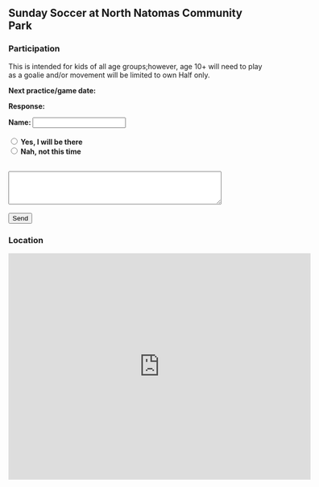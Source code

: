 ## Sunday Soccer at North Natomas Community Park


### Participation 

This is intended for kids of all age groups;however, age  10+ will need to play as a goalie and/or
movement will be limited to own Half only. 



<html>
<body>
<form action="mailto:secerbeg@gmail.com" method="post" enctype="text/plain" id="usrform">

<strong>Next practice/game date:   

<script> 
 
   d = new Date();
   day = d.getDay();
   diff = d.getDate() - day + (day == 0 ? -6:0); // adjust when day is sunday
   currWeekSunday = new Date(d.setDate(diff));
   
   nextWeekSunday = nextWeekSunday.setDate(currWeekSunday.getDate()+7);

 
   actualDate = currWeekSunday;
 
   if (d > currWeekSunday)
   {
     actualDate = nextWeekSunday;
   }
 
  y = actualDate.getFullYear();
  m = (actualDate.getMonth() + 1);
  d = actualDate.getDate(); 
 
  document.write(m+'/'+d+'/'+y); 


  
  
</script> 
<p><strong>Response:</strong></p>
 
 Name: <input type="text" name="usrname"> 
<br>
<br>
<input type="radio" name="response" value="Yes" /> Yes, I will be there &nbsp;&nbsp;&nbsp;        
<input type="radio" name="response" value="No" /> Nah, not this time
<br>
<br> 
<textarea rows="4" cols="50" name="comment" form="usrform"></textarea>
<br>
<br> 
  <input type="submit" value="Send">
</form>
<br>


<p></p>

<p></p>

</body>
</html>

### Location

<iframe src="https://www.google.com/maps/embed?pb=!1m18!1m12!1m3!1d3115.2081149174373!2d-121.5057462347256!3d38.66708491809208!2m3!1f0!2f0!3f0!3m2!1i1024!2i768!4f13.1!3m3!1m2!1s0x809b29dab223047f%3A0x95040b721abdfb2a!2sNatomas+Park+Soccer+Field+%234%2C+Sacramento%2C+CA+95835!5e0!3m2!1sen!2sus!4v1553707738014" width="600" height="450" frameborder="0" style="border:0" allowfullscreen></iframe>



